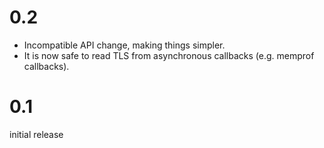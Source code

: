 
# 0.2

- Incompatible API change, making things simpler.
- It is now safe to read TLS from asynchronous callbacks (e.g. memprof
  callbacks).

# 0.1

initial release

